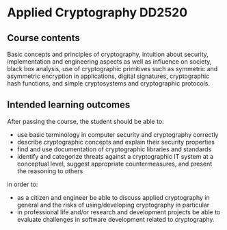 # Applied Cryptography DD2520

## Course contents

Basic concepts and principles of cryptography, intuition about security, implementation and engineering aspects as well as influence on society, black box analysis, use of cryptographic primitives such as symmetric and asymmetric encryption in applications, digital signatures, cryptographic hash functions, and simple cryptosystems and cryptographic protocols.

## Intended learning outcomes

After passing the course, the student should be able to:

- use basic terminology in computer security and cryptography correctly
- describe cryptographic concepts and explain their security properties
- find and use documentation of cryptographic libraries and standards
- identify and categorize threats against a cryptographic IT system at a conceptual level, suggest appropriate countermeasures, and present the reasoning to others

in order to:

- as a citizen and engineer be able to discuss applied cryptography in general and the risks of using/developing cryptography in particular
- in professional life and/or research and development projects be able to evaluate challenges in software development related to cryptography.
